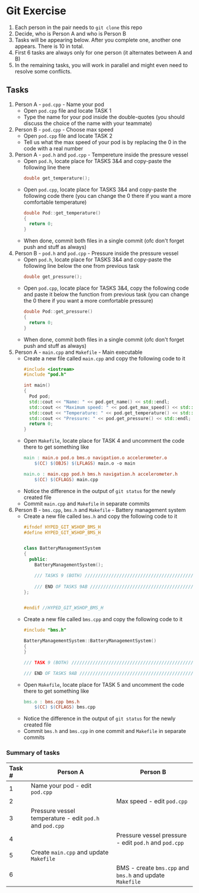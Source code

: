 # Git Exercise

1. Each person in the pair needs to `git clone` this repo
2. Decide, who is Person A and who is Person B
3. Tasks will be appearing below. After you complete one, another one appears. There is 10 in total.
4. First 6 tasks are always only for one person (it alternates between A and B)
5. In the remaining tasks, you will work in parallel and might even need to resolve some conflicts.

## Tasks
1. Person A - `pod.cpp` - Name your pod
    * Open `pod.cpp` file and locate TASK 1
    * Type the name for your pod inside the double-quotes (you should discuss the choice of the name with your teammate)
2. Person B - `pod.cpp` - Choose max speed
    * Open `pod.cpp` file and locate TASK 2
    * Tell us what the max speed of your pod is by replacing the 0 in the code with a real number
3. Person A - `pod.h` and `pod.cpp` - Tempereture inside the pressure vessel
    * Open `pod.h`, locate place for TASKS 3&4 and copy-paste the following line there
        ```c++
        double get_temperature();
        ```
    * Open `pod.cpp`, locate place for TASKS 3&4 and copy-paste the following code there (you can change the 0 there if you want a more comfortable temperature)
        ```c++
        double Pod::get_temperature()
        {
          return 0;
        }
        ```
    * When done, commit both files in a single commit (ofc don't forget push and stuff as always)
4. Person B - `pod.h` and `pod.cpp` - Pressure inside the pressure vessel
    * Open `pod.h`, locate place for TASKS 3&4 and copy-paste the following line below the one from previous task
        ```c++
        double get_pressure();
        ```
    * Open `pod.cpp`, locate place for TASKS 3&4, copy the following code and paste it below the function from previous task (you can change the 0 there if you want a more comfortable pressure)
        ```c++
        double Pod::get_pressure()
        {
          return 0;
        }
        ```
    * When done, commit both files in a single commit (ofc don't forget push and stuff as always)
5. Person A - `main.cpp` and `Makefile` - Main executable
    * Create a new file called `main.cpp` and copy the following code to it
        ```c++
        #include <iostream>
        #include "pod.h"

        int main()
        {
          Pod pod;
          std::cout << "Name: " << pod.get_name() << std::endl;
          std::cout << "Maximum speed: " << pod.get_max_speed() << std::endl;
          std::cout << "Temperature: " << pod.get_temperature() << std::endl;
          std::cout << "Pressure: " << pod.get_pressure() << std::endl;
          return 0;
        }
        ```
    * Open `Makefile`, locate place for TASK 4 and uncomment the code there to get something like
        ```mk
        main : main.o pod.o bms.o navigation.o accelerometer.o
	        $(CC) $(OBJS) $(LFLAGS) main.o -o main

        main.o : main.cpp pod.h bms.h navigation.h accelerometer.h
	        $(CC) $(CFLAGS) main.cpp
        ```
    * Notice the difference in the output of `git status` for the newly created file
    * Commit `main.cpp` and `Makefile` in separate commits
6. Person B - `bms.cpp`, `bms.h` and `Makefile` - Battery management system
    * Create a new file called `bms.h` and copy the following code to it
        ```c++
        #ifndef HYPED_GIT_WSHOP_BMS_H
        #define HYPED_GIT_WSHOP_BMS_H
        
        
        class BatteryManagementSystem
        {
          public:
            BatteryManagementSystem();
        
            /// TASKS 9 (BOTH) /////////////////////////////////////////////////////////
            
            /// END OF TASKS 9AB ///////////////////////////////////////////////////////
        };
        
        
        #endif //HYPED_GIT_WSHOP_BMS_H
        ```
    * Create a new file called `bms.cpp` and copy the following code to it
        ```c++
        #include "bms.h"

        BatteryManagementSystem::BatteryManagementSystem()
        {
        }

        /// TASK 9 (BOTH) //////////////////////////////////////////////////////////////
        
        /// END OF TASKS 9AB ///////////////////////////////////////////////////////////
        ```
    * Open `Makefile`, locate place for TASK 5 and uncomment the code there to get something like
        ```mk
        bms.o : bms.cpp bms.h
	        $(CC) $(CFLAGS) bms.cpp
        ```
    * Notice the difference in the output of `git status` for the newly created file
    * Commit `bms.h` and `bms.cpp` in one commit and `Makefile` in separate commits



### Summary of tasks
|Task # | Person A                                                         | Person B                                                     |
|:----|--------------------------------------------------------------------|--------------------------------------------------------------|
| 1 | Name your pod - edit `pod.cpp`                                       |                                                              |
| 2 |                                                                      |  Max speed - edit `pod.cpp`                                  |
| 3 | Pressure vessel temperature - edit `pod.h` and `pod.cpp`             |                                                              |
| 4 |                                                                      | Pressure vessel pressure - edit `pod.h` and `pod.cpp`        |
| 5 | Create `main.cpp` and update `Makefile`                              |                                                              |
| 6 |                                                                      | BMS - create `bms.cpp` and `bms.h` and update `Makefile`     |


